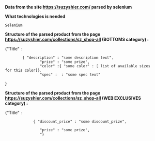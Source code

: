 **Data from the site https://suzyshier.com/ parsed by selenium**

**What technologies is needed**

    Selenium

**Structure of the parsed product from the page https://suzyshier.com/collections/sz_shop-all (BOTTOMS category) :**

{"Title" : 
        
            { "description" : "some description text",
                    "prize" : "some prize",
                    "color" :{ "some color" : [ list of available sizes for this color]},
                    "spec" :  : "some spec text"
}

**Structure of the parsed product from the page https://suzyshier.com/collections/sz_shop-all (WEB EXCLUSIVES category) :**


{"Title" :
               
                 { "discount_price" : "some discount_prize",

                    "prize" : "some prize",
                    "}
